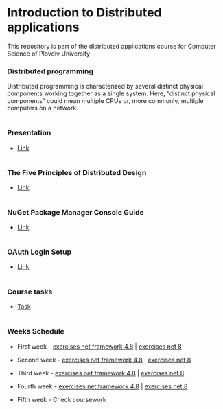 # Introduction to Distributed applications
This repository is part of the distributed applications course for Computer Science of Plovdiv University



### Distributed programming
Distributed programming is characterized by several distinct physical components working together as a single system. Here, “distinct physical components” could mean multiple CPUs or, more commonly, multiple computers on a network.


# 
### Presentation
* [Link](https://github.com/pkyurkchiev/distributed-applications-cs/blob/master/presentations/Introduction.pdf)


#
### The Five Principles of Distributed Design
* [Link](https://github.com/pkyurkchiev/distributed-applications/tree/master/documentations/five-principles.md)


#
### NuGet Package Manager Console Guide
* [Link](https://github.com/pkyurkchiev/distributed-applications/tree/master/documentations/nuget-console.md)


#
### OAuth Login Setup
* [Link](https://github.com/pkyurkchiev/distributed-applications/tree/master/documentations/oauth.md)


#
### Course tasks
* [Task](https://github.com/pkyurkchiev/distributed-applications-cs/blob/master/course-work/README.md)


#
### Weeks Schedule
* First week - [exercises net framework 4.8](https://github.com/pkyurkchiev/distributed-applications/tree/master/exercises/net_framework_4.8/week_1) | [exercises net 8](https://github.com/pkyurkchiev/distributed-applications/tree/master/exercises/net_8/week_1)

* Second week - [exercises net framework 4.8](https://github.com/pkyurkchiev/distributed-applications/tree/master/exercises/net_framework_4.8/week_2) | [exercises net 8](https://github.com/pkyurkchiev/distributed-applications/tree/master/exercises/net_8/week_2)

* Third week - [exercises net framework 4.8](https://github.com/pkyurkchiev/distributed-applications/tree/master/exercises/net_framework_4.8/week_3) | [exercises net 8](https://github.com/pkyurkchiev/distributed-applications/tree/master/exercises/net_8/week_3)

* Fourth week - [exercises net framework 4.8](https://github.com/pkyurkchiev/distributed-applications/tree/master/exercises/net_framework_4.8/week_4) | [exercises net 8](https://github.com/pkyurkchiev/distributed-applications/tree/master/exercises/net_8/week_4)

* Fifth week - Check coursework
